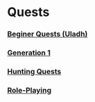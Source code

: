 Quests
=============================================================================
### [Beginer Quests (Uladh)](https://github.com/aura-project/aura/tree/master/system/web/wiki/pages/beginner-quests-uladh.md)
### [Generation 1](https://github.com/aura-project/aura/tree/master/system/web/wiki/pages/generation_1.md)
### [Hunting Quests](https://github.com/aura-project/aura/tree/master/system/web/wiki/pages/hunting-quests.md)
### [Role-Playing](https://github.com/aura-project/aura/tree/master/system/web/wiki/pages/role-playing.md)
